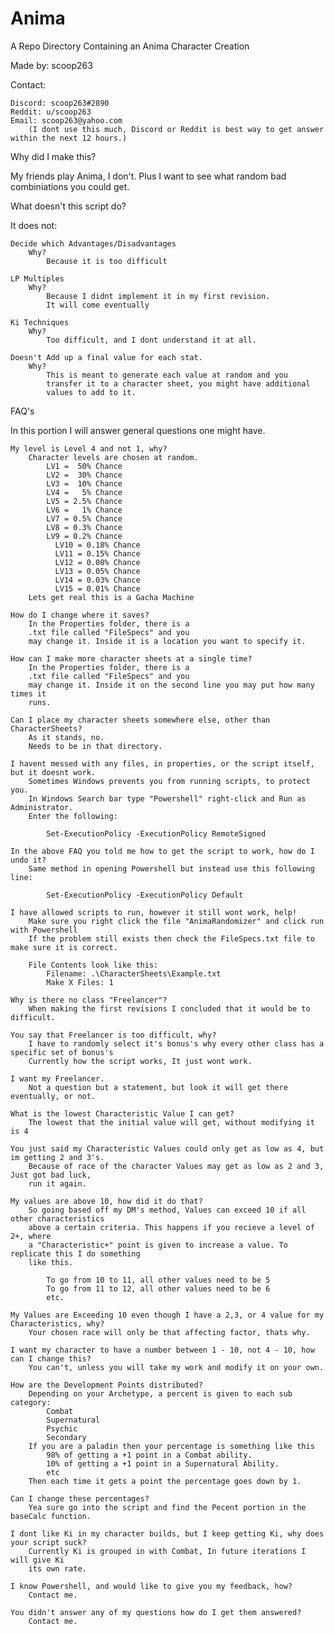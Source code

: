 # Anima
A Repo Directory Containing an Anima Character Creation

Made by: scoop263

Contact:

	Discord: scoop263#2890
	Reddit: u/scoop263
	Email: scoop263@yahoo.com
		(I dont use this much, Discord or Reddit is best way to get answer within the next 12 hours.)


Why did I make this?

My friends play Anima, I don't. Plus I want to see what random
bad combiniations you could get. 

What doesn't this script do?

It does not:

	Decide which Advantages/Disadvantages
		Why?
			Because it is too difficult

	LP Multiples
		Why?
			Because I didnt implement it in my first revision.
			It will come eventually

	Ki Techniques
		Why?
			Too difficult, and I dont understand it at all.
	
	Doesn't Add up a final value for each stat.
		Why?
			This is meant to generate each value at random and you
			transfer it to a character sheet, you might have additional
			values to add to it.

FAQ's

In this portion I will answer general questions one might have.

	My level is Level 4 and not 1, why?
		Character levels are chosen at random.
			LV1 =  50% Chance
			LV2 =  30% Chance
			LV3 =  10% Chance
			LV4 =   5% Chance
			LV5 = 2.5% Chance
			LV6 =   1% Chance
			LV7 = 0.5% Chance
			LV8 = 0.3% Chance
			LV9 = 0.2% Chance
		      LV10 = 0.18% Chance
		      LV11 = 0.15% Chance
		      LV12 = 0.08% Chance
		      LV13 = 0.05% Chance
		      LV14 = 0.03% Chance
		      LV15 = 0.01% Chance
		Lets get real this is a Gacha Machine

	How do I change where it saves?
		In the Properties folder, there is a 
		.txt file called "FileSpecs" and you
		may change it. Inside it is a location you want to specify it.

	How can I make more character sheets at a single time?
		In the Properties folder, there is a 
		.txt file called "FileSpecs" and you
		may change it. Inside it on the second line you may put how many times it
		runs.
	
	Can I place my character sheets somewhere else, other than CharacterSheets?
		As it stands, no. 
		Needs to be in that directory.

	I havent messed with any files, in properties, or the script itself, but it doesnt work.
		Sometimes Windows prevents you from running scripts, to protect you.
		In Windows Search bar type "Powershell" right-click and Run as Administrator.
		Enter the following:

			Set-ExecutionPolicy -ExecutionPolicy RemoteSigned
			
	In the above FAQ you told me how to get the script to work, how do I undo it?
		Same method in opening Powershell but instead use this following line:

			Set-ExecutionPolicy -ExecutionPolicy Default

	I have allowed scripts to run, however it still wont work, help!
		Make sure you right click the file "AnimaRandomizer" and click run with Powershell
		If the problem still exists then check the FileSpecs.txt file to make sure it is correct.
		
		File Contents look like this:
			Filename: .\CharacterSheets\Example.txt
			Make X Files: 1

	Why is there no class "Freelancer"?
		When making the first revisions I concluded that it would be to difficult.
	
	You say that Freelancer is too difficult, why?
		I have to randomly select it's bonus's why every other class has a specific set of bonus's
		Currently how the script works, It just wont work.

	I want my Freelancer.
		Not a question but a statement, but look it will get there eventually, or not.

	What is the lowest Characteristic Value I can get?
		The lowest that the initial value will get, without modifying it is 4

	You just said my Characteristic Values could only get as low as 4, but im getting 2 and 3's.
		Because of race of the character Values may get as low as 2 and 3, Just got bad luck,
		run it again.
	
	My values are above 10, how did it do that?
		So going based off my DM's method, Values can exceed 10 if all other characteristics
		above a certain criteria. This happens if you recieve a level of 2+, where
		a "Characteristic+" point is given to increase a value. To replicate this I do something
		like this.

			To go from 10 to 11, all other values need to be 5
			To go from 11 to 12, all other values need to be 6
			etc.

	My Values are Exceeding 10 even though I have a 2,3, or 4 value for my Characteristics, why?
		Your chosen race will only be that affecting factor, thats why.

	I want my character to have a number between 1 - 10, not 4 - 10, how can I change this?
		You can't, unless you will take my work and modify it on your own.
	
	How are the Development Points distributed?
		Depending on your Archetype, a percent is given to each sub category:
			Combat
			Supernatural
			Psychic
			Secondary
		If you are a paladin then your percentage is something like this
			98% of getting a +1 point in a Combat ability.
			10% of getting a +1 point in a Supernatural Ability.
			etc
		Then each time it gets a point the percentage goes down by 1.
	
	Can I change these percentages?
		Yea sure go into the script and find the Pecent portion in the baseCalc function.
	
	I dont like Ki in my character builds, but I keep getting Ki, why does your script suck?
		Currently Ki is grouped in with Combat, In future iterations I will give Ki
		its own rate. 

	I know Powershell, and would like to give you my feedback, how?
		Contact me.
	
	You didn't answer any of my questions how do I get them answered?
		Contact me.